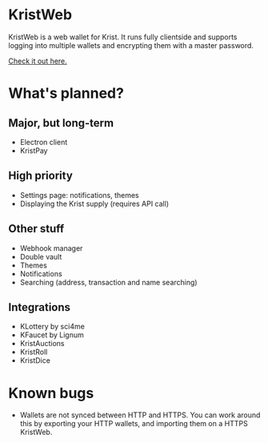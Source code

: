 # KristWeb
KristWeb is a web wallet for Krist. It runs fully clientside and supports logging into multiple wallets and encrypting them with a master password.

[Check it out here.](http://kristweb.lemmmy.pw)

# What's planned?

## Major, but long-term
* Electron client
* KristPay

## High priority
* Settings page: notifications, themes
* Displaying the Krist supply (requires API call)

## Other stuff
* Webhook manager
* Double vault
* Themes
* Notifications
* Searching (address, transaction and name searching)

## Integrations
* KLottery by sci4me
* KFaucet by Lignum
* KristAuctions
* KristRoll
* KristDice

# Known bugs
* Wallets are not synced between HTTP and HTTPS. You can work around this by exporting your HTTP wallets, and importing
them on a HTTPS KristWeb.
